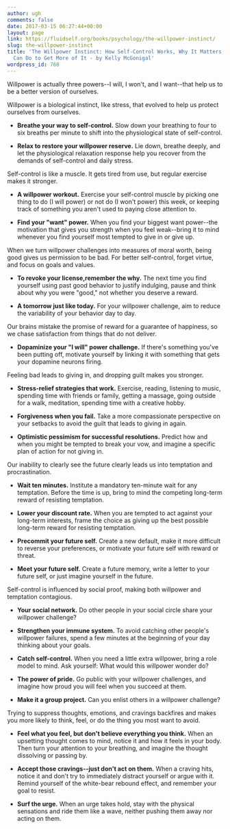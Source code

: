 ```yaml
---
author: ugh
comments: false
date: 2017-03-15 06:27:44+00:00
layout: page
link: https://fluidself.org/books/psychology/the-willpower-instinct/
slug: the-willpower-instinct
title: 'The Willpower Instinct: How Self-Control Works, Why It Matters, and What You
  Can Do to Get More of It - by Kelly McGonigal'
wordpress_id: 768
---
```


Willpower is actually three powers--I will, I won't, and I want--that help us to be a better version of ourselves.
 
Willpower is a biological instinct, like stress, that evolved to help us protect ourselves from ourselves.



	
  * **Breathe your way to self-control.** Slow down your breathing to four to six breaths per minute to shift into the physiological state of self-control.


	
  * **Relax to restore your willpower reserve.** Lie down, breathe deeply, and let the physiological relaxation response help you recover from the demands of self-control and daily stress.


 
Self-control is like a muscle. It gets tired from use, but regular exercise makes it stronger.

	
  * **A willpower workout.** Exercise your self-control muscle by picking one thing to do (I will power) or not do (I won't power) this week, or keeping track of something you aren't used to paying close attention to.


	
  * **Find your "want" power.** When you find your biggest want power--the motivation that gives you strength when you feel weak--bring it to mind whenever you find yourself most tempted to give in or give up.


 
When we turn willpower challenges into measures of moral worth, being good gives us permission to be bad. For better self-control, forget virtue, and focus on goals and values.

	
  * **To revoke your license,remember the why.** The next time you find yourself using past good behavior to justify indulging, pause and think about why you were "good," not whether you deserve a reward.


	
  * **A tomorrow just like today.** For your willpower challenge, aim to reduce the variability of your behavior day to day.


 
Our brains mistake the promise of reward for a guarantee of happiness, so we chase satisfaction from things that do not deliver.

	
  * **Dopaminize your "I will" power challenge.** If there's something you've been putting off, motivate yourself by linking it with something that gets your dopamine neurons firing.


 
Feeling bad leads to giving in, and dropping guilt makes you stronger.

	
  * **Stress-relief strategies that work.** Exercise, reading, listening to music, spending time with friends or family, getting a massage, going outside for a walk, meditation, spending time with a creative hobby.


	
  * **Forgiveness when you fail.** Take a more compassionate perspective on your setbacks to avoid the guilt that leads to giving in again.


	
  * **Optimistic pessimism for successful resolutions.** Predict how and when you might be tempted to break your vow, and imagine a specific plan of action for not giving in.


 
Our inability to clearly see the future clearly leads us into temptation and procrastination.

	
  * **Wait ten minutes.** Institute a mandatory ten-minute wait for any temptation. Before the time is up, bring to mind the competing long-term reward of resisting temptation.


	
  * **Lower your discount rate.** When you are tempted to act against your long-term interests, frame the choice as giving up the best possible long-term reward for resisting temptation.


	
  * **Precommit your future self.** Create a new default, make it more difficult to reverse your preferences, or motivate your future self with reward or threat.


	
  * **Meet your future self.** Create a future memory, write a letter to your future self, or just imagine yourself in the future.


 
Self-control is influenced by social proof, making both willpower and temptation contagious.

	
  * **Your social network.** Do other people in your social circle share your willpower challenge?


	
  * **Strengthen your immune system.** To avoid catching other people's willpower failures, spend a few minutes at the beginning of your day thinking about your goals.


	
  * **Catch self-control.** When you need a little extra willpower, bring a role model to mind. Ask yourself: What would this willpower wonder do?


	
  * **The power of pride.** Go public with your willpower challenges, and imagine how proud you will feel when you succeed at them.


	
  * **Make it a group project.** Can you enlist others in a willpower challenge?


 
Trying to suppress thoughts, emotions, and cravings backfires and makes you more likely to think, feel, or do the thing you most want to avoid.

	
  * **Feel what you feel, but don't believe everything you think.** When an upsetting thought comes to mind, notice it and how it feels in your body. Then turn your attention to your breathing, and imagine the thought dissolving or passing by.


	
  * **Accept those cravings--just don't act on them.** When a craving hits, notice it and don't try to immediately distract yourself or argue with it. Remind yourself of the white-bear rebound effect, and remember your goal to resist.


	
  * **Surf the urge.** When an urge takes hold, stay with the physical sensations and ride them like a wave, neither pushing them away nor acting on them.


